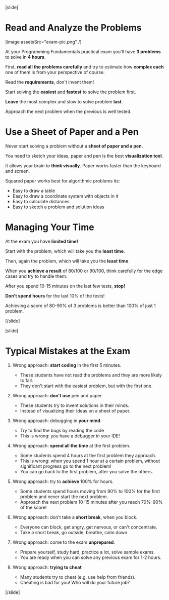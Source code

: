 [slide]
# Read and Analyze the Problems

[image assetsSrc="exam-pic.png" /]

At your Programming Fundamentals practical exam you'll have **3 problems** to solve in **4 hours**.

First, **read all the problems carefully** and try to estimate how **complex each** one of them is from your perspective of course.

Read the **requirements**, don't invent them!

Start solving the **easiest** and **fastest** to solve the problem first.

**Leave** the most complex and slow to solve problem **last**.

Approach the next problem when the previous is well tested.

# Use a Sheet of Paper and a Pen

Never start solving a problem without a **sheet of paper and a pen**.

You need to sketch your ideas, paper and pen is the best **visualization tool**.

It allows your brain to **think visually**. Paper works faster than the keyboard and screen.

Squared paper works best for algorithmic problems its:
- Easy to draw a table
- Easy to draw a coordinate system with objects in it
- Easy to calculate distances
- Easy to sketch a problem and solution ideas

# Managing Your Time

At the exam you have **limited time!**

Start with the problem, which will take you the **least time**.

Then, again the problem, which will take you the **least time**.

When you **achieve a result** of 80\/100 or 90\/100, think carefully for the edge cases and try to handle them.

After you spend 10-15 minutes on the last few tests, **stop!**

**Don't spend hours** for the last 10% of the tests!

Achieving a score of 80-90% of 3 problems is better than 100% of just 1 problem.

[/slide]

[slide]
# Typical Mistakes at the Exam

1. Wrong approach: **start coding** in the first 5 minutes.
    - These students have not read the problems and they are more likely to fail.
    - They don't start with the easiest problem, but with the first one.

2. Wrong approach: **don't use** pen and paper.
    - These students try to invent solutions in their minds.
    - Instead of visualizing their ideas on a sheet of paper.
3. Wrong approach: debugging in **your mind**.
    - Try to find the bugs by reading the code
    - This is wrong: you have a debugger in your IDE!

4. Wrong approach: **spend all the time** at the first problem.
    - Some students spend 4 hours at the first problem they approach.
    - This is wrong: when you spend 1 hour at a certain problem, without significant progress go to the next problem!
    - You can go back to the first problem, after you solve the others.

5. Wrong approach: try to **achieve** 100% for hours.
    - Some students spend hours moving from 90% to 100% for the first problem and never start the next problem.
    - Approach the next problem 10-15 minutes after you reach 70%-90% of the score!

5. Wrong approach: don't take a **short break**, when you block.
    - Everyone can block, get angry, get nervous, or can't concentrate.
    - Take a short break, go outside, breathe, calm down.

7. Wrong approach: come to the exam **unprepared**.
    - Prepare yourself, study hard, practice a lot, solve sample exams.
    - You are ready when you can solve any previous exam for 1-2 hours.

8. Wrong approach: **trying to cheat**
    - Many students try to cheat (e.g. use help from friends).
    - Cheating is bad for you! Who will do your future job?

[/slide]